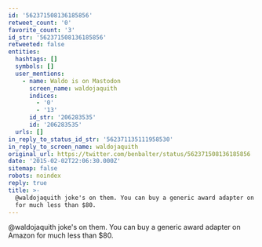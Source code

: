 ```yaml
---
id: '562371508136185856'
retweet_count: '0'
favorite_count: '3'
id_str: '562371508136185856'
retweeted: false
entities:
  hashtags: []
  symbols: []
  user_mentions:
    - name: Waldo is on Mastodon
      screen_name: waldojaquith
      indices:
        - '0'
        - '13'
      id_str: '206283535'
      id: '206283535'
  urls: []
in_reply_to_status_id_str: '562371135111958530'
in_reply_to_screen_name: waldojaquith
original_url: https://twitter.com/benbalter/status/562371508136185856
date: '2015-02-02T22:06:30.000Z'
sitemap: false
robots: noindex
reply: true
title: >-
  @waldojaquith joke's on them. You can buy a generic award adapter on Amazon
  for much less than $80.
---
```


@waldojaquith joke's on them. You can buy a generic award adapter on Amazon for much less than $80.